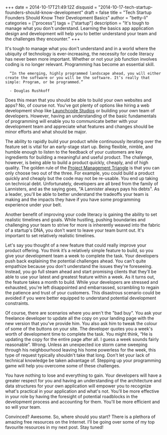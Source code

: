 +++
date = 2014-10-17T21:49:12Z
disqusid = "2014-10-17-tech-startup-founders-should-know-development"
draft = false
title = "Tech Startup Founders Should Know Their Development Basics"
author = "betty-li"
categories = ["process"]
tags = ["startup"]
description = "It's tough to manage what you don't understand. Learning the basics app application design and development will help you to better understand your team and the challenges they encounter."
+++

It's tough to manage what you don't understand and in a world where the ubiquity of technology is ever-increasing, the necessity for code literacy has never been more important. Whether or not your job function involves coding is no longer relevant. Programming has become an essential skill.

      “In the emerging, highly programmed landscape ahead, you will either create the software or you will be the software. It’s really that simple: Program, or be programmed.”

      - Douglas Rushkoff

Does this mean that you should be able to build your own websites and apps? No, of course not. You've got plenty of options like hiring a web development shop like [Launchcode Studios](http://www.launchcode5.com) or building your own team of developers. However, having an understanding of the basic fundamentals of programming will enable you to communicate better with your development team and appreciate what features and changes should be minor efforts and what should be major.

The ability to rapidly build your product while continuously iterating over the feature set is vital for an early-stage start up. Being flexible, nimble, and humble enough to listen to the feedback of your customers are key ingredients for building a meaningful and useful product. The challenge, however, is being able to build a product quickly, cheaply, and of high quality. The golden rule of the [Project Management Triangle](http://en.wikipedia.org/wiki/Project_triangle) is that you can only choose two out of the three. For example, you could build a product quickly and cheaply but the code may not be re-usable. You end up taking on technical debt. Unfortunately, developers are all bred from the family of Lannisters, and as the saying goes, "A Lannister always pays his debts". As a leader, you'll be able to better understand the tradeoffs your team is making and the impacts they have if you have some programming experience under your belt.

Another benefit of improving your code literacy is gaining the ability to set realistic timelines and goals. While hustling, pushing boundaries and challenging your team to strive for more is inherently weaved into the fabric of a startup's DNA, you don't want to leave your team burnt out. It's important to set relatively realistic timelines.

Let's say you thought of a new feature that could really improve your product offering. You think it’s a relatively simple feature to build, so you give your development team a week to complete the task. Your developers push back explaining the potential challenges ahead. You can't quite empathize because you don't understand the issues they're foreseeing. Instead, you go full steam ahead and start promising clients that they’ll be able to use your latest and greatest feature within a week. As it turns out, the feature takes a month to build. While your developers are stressed and exhausted, you're left disappointed and embarrassed, scrambling to regain the patience and trust of your customers. This disastrous scenario could be avoided if you were better equipped to understand potential development constraints.

Of course, there are scenarios where you aren't the "bad buy". You ask your freelance developer to update all the copy on your landing page with the new version that you've provide him. You also ask him to tweak the colour of some of the buttons on your site. The developer quotes you a week's worth of development time to complete the task. You might think, “He is updating the copy for the entire page after all. I guess a week sounds fairly reasonable”. Wrong. Unless an unexpected ice storm came sweeping through his neighbourhood leaving his home powerless for the week, this type of request typically shouldn't take that long. Don't let your lack of technical knowledge be taken advantage of. Stepping up your programming game will help you overcome some of these challenges.

You have nothing to lose and everything to gain. Your developers will have a greater respect for you and having an understanding of the architecture and data structures for your own application will empower you to recognize what's practical in your application and what's not. You’ll be more effective in your role by having the foresight of potential roadblocks in the development process and accounting for them. You'll be more efficient and so will your team.

Convinced? Awesome. So, where should you start? There is a plethora of amazing free resources on the Internet. I’ll be going over some of my top favourite resources in my next post. Stay tuned!